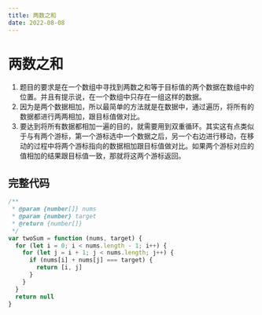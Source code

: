 ```yaml
---
title: 两数之和
date: 2022-08-08
---
```


# 两数之和

1. 题目的要求是在一个数组中寻找到两数之和等于目标值的两个数据在数组中的位置。并且有提示说，在一个数组中只存在一组这样的数据。
2. 因为是两个数据相加，所以最简单的方法就是在数据中，通过遍历，将所有的数据都进行两两相加，跟目标值做对比。
3. 要达到将所有数据都相加一遍的目的，就需要用到双重循环。其实这有点类似于与有两个游标，第一个游标选中一个数据之后，另一个右边进行移动，在移动的过程中将两个游标指向的数据相加跟目标值做对比。如果两个游标对应的值相加的结果跟目标值一致，那就将这两个游标返回。

## 完整代码

```javascript
/**
 * @param {number[]} nums
 * @param {number} target
 * @return {number[]}
 */
var twoSum = function (nums, target) {
  for (let i = 0; i < nums.length - 1; i++) {
    for (let j = i + 1; j < nums.length; j++) {
      if (nums[i] + nums[j] === target) {
        return [i, j]
      }
    }
  }
  return null
}
```

<Back />
<Plum />
